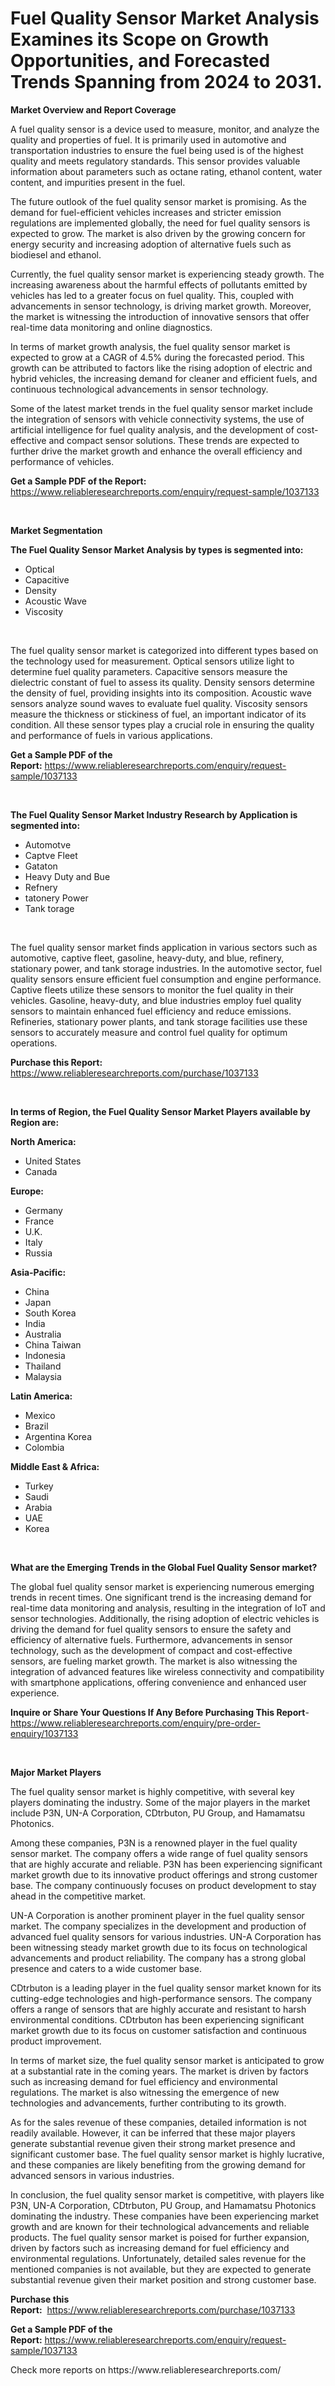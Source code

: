 <p><h1>Fuel Quality Sensor Market Analysis Examines its Scope on Growth Opportunities, and Forecasted Trends Spanning from 2024 to 2031.</h1></p><p><strong>Market Overview and Report Coverage</strong></p>
<p><p>A fuel quality sensor is a device used to measure, monitor, and analyze the quality and properties of fuel. It is primarily used in automotive and transportation industries to ensure the fuel being used is of the highest quality and meets regulatory standards. This sensor provides valuable information about parameters such as octane rating, ethanol content, water content, and impurities present in the fuel.</p><p>The future outlook of the fuel quality sensor market is promising. As the demand for fuel-efficient vehicles increases and stricter emission regulations are implemented globally, the need for fuel quality sensors is expected to grow. The market is also driven by the growing concern for energy security and increasing adoption of alternative fuels such as biodiesel and ethanol.</p><p>Currently, the fuel quality sensor market is experiencing steady growth. The increasing awareness about the harmful effects of pollutants emitted by vehicles has led to a greater focus on fuel quality. This, coupled with advancements in sensor technology, is driving market growth. Moreover, the market is witnessing the introduction of innovative sensors that offer real-time data monitoring and online diagnostics.</p><p>In terms of market growth analysis, the fuel quality sensor market is expected to grow at a CAGR of 4.5% during the forecasted period. This growth can be attributed to factors like the rising adoption of electric and hybrid vehicles, the increasing demand for cleaner and efficient fuels, and continuous technological advancements in sensor technology.</p><p>Some of the latest market trends in the fuel quality sensor market include the integration of sensors with vehicle connectivity systems, the use of artificial intelligence for fuel quality analysis, and the development of cost-effective and compact sensor solutions. These trends are expected to further drive the market growth and enhance the overall efficiency and performance of vehicles.</p></p>
<p><strong>Get a Sample PDF of the Report:</strong> <a href="https://www.reliableresearchreports.com/enquiry/request-sample/1037133">https://www.reliableresearchreports.com/enquiry/request-sample/1037133</a></p>
<p>&nbsp;</p>
<p><strong>Market Segmentation</strong></p>
<p><strong>The Fuel Quality Sensor Market Analysis by types is segmented into:</strong></p>
<p><ul><li>Optical</li><li>Capacitive</li><li>Density</li><li>Acoustic Wave</li><li>Viscosity</li></ul></p>
<p>&nbsp;</p>
<p><p>The fuel quality sensor market is categorized into different types based on the technology used for measurement. Optical sensors utilize light to determine fuel quality parameters. Capacitive sensors measure the dielectric constant of fuel to assess its quality. Density sensors determine the density of fuel, providing insights into its composition. Acoustic wave sensors analyze sound waves to evaluate fuel quality. Viscosity sensors measure the thickness or stickiness of fuel, an important indicator of its condition. All these sensor types play a crucial role in ensuring the quality and performance of fuels in various applications.</p></p>
<p><strong>Get a Sample PDF of the Report:</strong>&nbsp;<a href="https://www.reliableresearchreports.com/enquiry/request-sample/1037133">https://www.reliableresearchreports.com/enquiry/request-sample/1037133</a></p>
<p>&nbsp;</p>
<p><strong>The Fuel Quality Sensor Market Industry Research by Application is segmented into:</strong></p>
<p><ul><li>Аutоmоtvе</li><li>Сарtvе Flееt</li><li>Gаtаtоn</li><li>Неаvу Dutу аnd Вuе</li><li>Rеfnеrу</li><li>tаtоnеrу Роwеr</li><li>Таnk tоrаgе</li></ul></p>
<p>&nbsp;</p>
<p><p>The fuel quality sensor market finds application in various sectors such as automotive, captive fleet, gasoline, heavy-duty, and blue, refinery, stationary power, and tank storage industries. In the automotive sector, fuel quality sensors ensure efficient fuel consumption and engine performance. Captive fleets utilize these sensors to monitor the fuel quality in their vehicles. Gasoline, heavy-duty, and blue industries employ fuel quality sensors to maintain enhanced fuel efficiency and reduce emissions. Refineries, stationary power plants, and tank storage facilities use these sensors to accurately measure and control fuel quality for optimum operations.</p></p>
<p><strong>Purchase this Report:</strong>&nbsp; <a href="https://www.reliableresearchreports.com/purchase/1037133">https://www.reliableresearchreports.com/purchase/1037133</a></p>
<p>&nbsp;</p>
<p><strong>In terms of Region, the Fuel Quality Sensor Market Players available by Region are:</strong></p>
<p>
    <p> <strong> North America: </strong>
        <ul>
            <li>United States</li>
            <li>Canada</li>
        </ul>
        </p> 
    <p> <strong> Europe: </strong>
        <ul>
            <li>Germany</li>
            <li>France</li>
            <li>U.K.</li>
            <li>Italy</li>
            <li>Russia</li>
        </ul>
        </p> 
    <p> <strong> Asia-Pacific: </strong>
        <ul>
            <li>China</li>
            <li>Japan</li>
            <li>South Korea</li>
            <li>India</li>
            <li>Australia</li>
            <li>China Taiwan</li>
            <li>Indonesia</li>
            <li>Thailand</li>
            <li>Malaysia</li>
        </ul>
        </p> 
    <p> <strong> Latin America: </strong>
        <ul>
            <li>Mexico</li>
            <li>Brazil</li>
            <li>Argentina Korea</li>
            <li>Colombia</li>
        </ul>
        </p> 
    <p> <strong> Middle East & Africa: </strong>
        <ul>
            <li>Turkey</li>
            <li>Saudi</li>
            <li>Arabia</li>
            <li>UAE</li>
            <li>Korea</li>
        </ul>
    </p>
    </p>
<p>&nbsp;</p>
<p><strong>What are the Emerging Trends in the Global Fuel Quality Sensor market?</strong></p>
<p><p>The global fuel quality sensor market is experiencing numerous emerging trends in recent times. One significant trend is the increasing demand for real-time data monitoring and analysis, resulting in the integration of IoT and sensor technologies. Additionally, the rising adoption of electric vehicles is driving the demand for fuel quality sensors to ensure the safety and efficiency of alternative fuels. Furthermore, advancements in sensor technology, such as the development of compact and cost-effective sensors, are fueling market growth. The market is also witnessing the integration of advanced features like wireless connectivity and compatibility with smartphone applications, offering convenience and enhanced user experience.</p></p>
<p><strong>Inquire or Share Your Questions If Any Before Purchasing This Report</strong>- <a href="https://www.reliableresearchreports.com/enquiry/pre-order-enquiry/1037133">https://www.reliableresearchreports.com/enquiry/pre-order-enquiry/1037133</a></p>
<p>&nbsp;</p>
<p><strong>Major Market Players</strong></p>
<p><p>The fuel quality sensor market is highly competitive, with several key players dominating the industry. Some of the major players in the market include P3N, UN-A Corporation, CDtrbuton, PU Group, and Hamamatsu Photonics.</p><p>Among these companies, P3N is a renowned player in the fuel quality sensor market. The company offers a wide range of fuel quality sensors that are highly accurate and reliable. P3N has been experiencing significant market growth due to its innovative product offerings and strong customer base. The company continuously focuses on product development to stay ahead in the competitive market. </p><p>UN-A Corporation is another prominent player in the fuel quality sensor market. The company specializes in the development and production of advanced fuel quality sensors for various industries. UN-A Corporation has been witnessing steady market growth due to its focus on technological advancements and product reliability. The company has a strong global presence and caters to a wide customer base.</p><p>CDtrbuton is a leading player in the fuel quality sensor market known for its cutting-edge technologies and high-performance sensors. The company offers a range of sensors that are highly accurate and resistant to harsh environmental conditions. CDtrbuton has been experiencing significant market growth due to its focus on customer satisfaction and continuous product improvement.</p><p>In terms of market size, the fuel quality sensor market is anticipated to grow at a substantial rate in the coming years. The market is driven by factors such as increasing demand for fuel efficiency and environmental regulations. The market is also witnessing the emergence of new technologies and advancements, further contributing to its growth.</p><p>As for the sales revenue of these companies, detailed information is not readily available. However, it can be inferred that these major players generate substantial revenue given their strong market presence and significant customer base. The fuel quality sensor market is highly lucrative, and these companies are likely benefiting from the growing demand for advanced sensors in various industries.</p><p>In conclusion, the fuel quality sensor market is competitive, with players like P3N, UN-A Corporation, CDtrbuton, PU Group, and Hamamatsu Photonics dominating the industry. These companies have been experiencing market growth and are known for their technological advancements and reliable products. The fuel quality sensor market is poised for further expansion, driven by factors such as increasing demand for fuel efficiency and environmental regulations. Unfortunately, detailed sales revenue for the mentioned companies is not available, but they are expected to generate substantial revenue given their market position and strong customer base.</p></p>
<p><strong>Purchase this Report:</strong>&nbsp;&nbsp;<a href="https://www.reliableresearchreports.com/purchase/1037133">https://www.reliableresearchreports.com/purchase/1037133</a></p>
<p></p>
<p><strong>Get a Sample PDF of the Report:</strong>&nbsp;<a href="https://www.reliableresearchreports.com/enquiry/request-sample/1037133">https://www.reliableresearchreports.com/enquiry/request-sample/1037133</a></p>
<p>Check more reports on https://www.reliableresearchreports.com/</p>